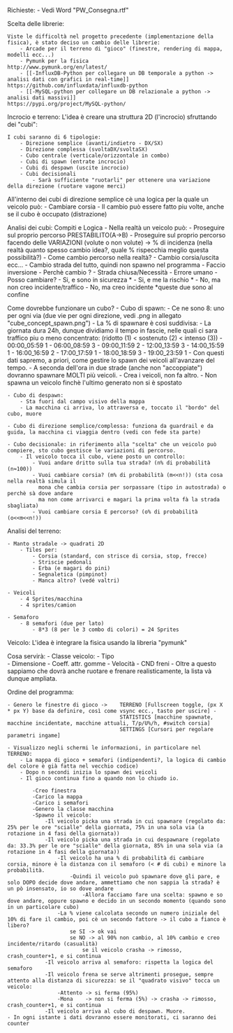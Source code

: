 Richieste:
	- Vedi Word "PW_Consegna.rtf"

Scelta delle librerie:

	Viste le difficoltà nel progetto precedente (implementazione della fisica), è stato deciso un cambio delle librerie:		
		- Arcade per il terreno di "gioco" (finestre, rendering di mappa, modelli ecc...)
		- Pymunk per la fisica																							http://www.pymunk.org/en/latest/
		- [[-InfluxDB-Python per collegare un DB temporale a python -> analisi dati con grafici in real-time]] 			https://github.com/influxdata/influxdb-python
		- [[-MySQL-python per collegare un DB relazionale a python -> analisi dati massivi]]							https://pypi.org/project/MySQL-python/
		

Incrocio e terreno:
L'idea è creare una struttura 2D (l'incrocio) sfruttando dei "cubi":

	I cubi saranno di 6 tipologie:
		- Direzione semplice (avanti/indietro - DX/SX)
		- Direzione complessa (svoltaDX/svoltaSX)
		- Cubo centrale (verticale/orizzontale in combo)
		- Cubi di spawn (entrate incrocio)
		- Cubi di despawn (uscite incrocio)
		- Cubi decisionali
			- Sarà sufficiente "ruotarli" per ottenere una variazione della direzione (ruotare vagone merci)

All'interno dei cubi di direzione semplice cè una logica per la quale un veicolo può:
	- Cambiare corsia
	- Il cambio può essere fatto piu volte, anche se il cubo è occupato (distrazione)

Analisi dei cubi: Compiti e Logica
	- Nella realtà un veicolo può:
		- Proseguire sul proprio percorso PRESTABILITO(A->B)
		- Proseguire sul proprio percorso facendo delle VARIAZIONI (volute o non volute) -> % di incidenza 
			(nella realtà quanto spesso cambio idea?, quale % rispecchia meglio questa possibilità?)
			- Come cambio percorso nella realtà?
				- Cambio corsia/uscita ecc...
				- Cambio strada del tutto, quindi non spawno nel programma
				- Faccio inversione
			- Perchè cambio ?
				- Strada chiusa/Necessità
				- Errore umano
					- Posso cambiare?
						- Si, e sono in sicurezza
						* - Si, e me la rischio
						* - No, ma non creo incidente/traffico
						- No, ma creo incidente
*queste due sono al confine

Come dovrebbe funzionare un cubo?
	- Cubo di spawn:
		- Ce ne sono 8: uno per ogni via (due vie per ogni direzione, vedi .png in allegato "cube_concept_spawn.png")
			- La % di spawnare è così suddivisa:
				- La giornata dura 24h, dunque dividiamo il tempo in fascie, nelle quali ci sara traffico piu o meno concentrato:
				  (ridotto (1) < sostenuto (2) < intenso (3))
					- 00:00_05:59 1
					- 06:00_08:59 3
					- 09:00_11:59 2
					- 12:00_13:59 3
					- 14:00_15:59 1
					- 16:00_16:59 2
					- 17:00_17:59 1
					- 18:00_18:59 3
					- 19:00_23:59 1
						- Con questi dati sapremo, a priori, come gestire lo spawn dei veicoli all'avanzare del tempo.
						- A seconda dell'ora in due strade (anche non "accoppiate") dovranno spawnare MOLTI più veicoli.
		- Crea i veicoli, non fa altro.
			- Non spawna un veicolo finchè l'ultimo generato non si è spostato
		
	- Cubo di despawn:
		- Sta fuori dal campo visivo della mappa
		- La macchina ci arriva, lo attraversa e, toccato il "bordo" del cubo, muore
		
	- Cubo di direzione semplice/complessa: funziona da guardrail e da guida, la macchina ci viaggia dentro (vedi con fede sta parte)
	
	- Cubo decisionale: in riferimento alla "scelta" che un veicolo può compiere, sto cubo gestisce le variazioni di percorso.
		- Il veicolo tocca il cubo, viene posto un controllo:
			- Vuoi andare dritto sulla tua strada? (n% di probabilità (n≈100))
			- Vuoi cambiare corsia? (m% di probabilità (m<<n!)) (sta cosa nella realtà simula il 
			  mona che cambia corsia per sorpassare (tipo in autostrada) o perchè sà dove andare 
			  ma non come arrivarci e magari la prima volta fà la strada sbagliata)
			- Vuoi cambiare corsia E percorso? (o% di probabilità (o<<m<<n!))
			
Analisi del terreno:

	- Manto stradale -> quadrati 2D
		- Tiles per:
			- Corsia (standard, con strisce di corsia, stop, frecce)
			- Striscie pedonali
			- Erba (e magari do pini)
			- Segnaletica (pimpinot)
			- Manca altro? (vedé valtri)
	
	- Veicoli
		- 4 Sprites/macchina
		- 4 sprites/camion
		
	- Semaforo
		- 8 semafori (due per lato)
			- 8*3 (8 per le 3 combo di colori) = 24 Sprites
			
					
Veicolo:
L'idea è integrare la fisica usando la libreria "pymunk"

Cosa servirà:
	- Classe veicolo:
		- Tipo				
		- Dimensione
		- Coeff. attr. gomme
		- Velocità
		- CND freni
			- Oltre a questo sappiamo che dovrà anche ruotare e frenare 
			  realisticamente, la lista và dunque ampliata.
			  
			  
Ordine del programma: 

	- Genero le finestre di gioco -> 	TERRENO [Fullscreen toggle, (px X * px Y) base da definire, così come vsync ecc., tasto per uscire] - 
										STATISTICS [macchine spawnate, macchine incidentate, macchine attuali, T/p/U%/h, #switch corsia]
										SETTINGS [Cursori per regolare parametri ingame]

	- Visualizzo negli schermi le informazioni, in particolare nel TERRENO:
		- La mappa di gioco + semafori (indipendenti?, la logica di cambio del colore è già fatta nel vecchio codice)
		- Dopo n secondi inizia lo spawn dei veicoli
		- Il gioco continua fino a quando non lo chiudo io.

			-Creo finestra
			-Carico la mappa
			-Carico i semafori
			-Genero la classe macchina
			-Spawno il veicolo:
				-Il veicolo picka una strada in cui spawnare (regolato da: 25% per le ore "scialle" della giornata, 75% in una sola via (a rotazione in 4 fasi della giornata))
				-Il veicolo picka una strada in cui despawnare (regolato da: 33.3% per le ore "scialle" della giornata, 85% in una sola via (a rotazione in 4 fasi della giornata))
					-Il veicolo ha una % di probabilità di cambiare corsia, minore è la distanza con il semaforo (< # di cubi) e minore la probabilità.
						-Quindi il veicolo può spawnare dove gli pare, e solo DOPO decide dove andare, ammettiamo che non sappia la strada? è un pò insensato, io so dove andare
							-Allora facciamo fare una scelta: spawno e so dove andare, oppure spawno e decido in un secondo momento (quando sono in un particolare cubo)
					-La % viene calcolata secondo un numero iniziale del 10% di fare il cambio, poi cè un secondo fattore -> il cubo a fianco è libero? 
						se SI -> ok vai
						se NO -> al 90% non cambio, al 10% cambio e creo incidente/ritardo (casualità)
							se il veicolo crasha -> rimosso, crash_counter+1, e si continua
				-Il veicolo arriva al semaforo: rispetta la logica del semaforo
				-Il veicolo frena se serve altrimenti prosegue, sempre attento alla distanza di sicurezza: se il "quadrato visivo" tocca un veicolo: 
					-Attento -> si ferma (95%)
					-Mona 	 -> non si ferma (5%) -> crasha -> rimosso, crash_counter+1, e si continua
				-Il veicolo arriva al cubo di despawn. Muore.
	- In ogni istante i dati dovranno essere monitorati, ci saranno dei counter